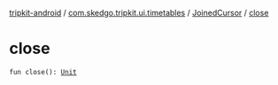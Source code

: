 [tripkit-android](../../index.md) / [com.skedgo.tripkit.ui.timetables](../index.md) / [JoinedCursor](index.md) / [close](./close.md)

# close

`fun close(): `[`Unit`](https://kotlinlang.org/api/latest/jvm/stdlib/kotlin/-unit/index.html)